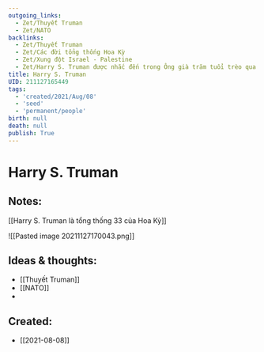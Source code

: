 ```yaml
---
outgoing_links:
  - Zet/Thuyết Truman
  - Zet/NATO
backlinks:
  - Zet/Thuyết Truman
  - Zet/Các đời tổng thống Hoa Kỳ
  - Zet/Xung đột Israel - Palestine
  - Zet/Harry S. Truman được nhắc đến trong Ông già trăm tuổi trèo qua cửa sổ
title: Harry S. Truman
UID: 211127165449
tags:
  - 'created/2021/Aug/08'
  - 'seed'
  - 'permanent/people'
birth: null
death: null
publish: True
---
```

# Harry S. Truman

## Notes:
[[Harry S. Truman là tổng thống 33 của Hoa Kỳ]]

![[Pasted image 20211127170043.png]]

## Ideas & thoughts:
- [[Thuyết Truman]]
- [[NATO]]
- 


## Created:
- [[2021-08-08]]
